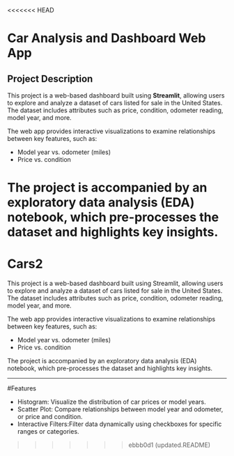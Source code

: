 <<<<<<< HEAD


# Car Analysis and Dashboard Web App

## Project Description
This project is a web-based dashboard built using **Streamlit**, allowing users to explore and analyze a dataset of cars listed for sale in the United States. The dataset includes attributes such as price, condition, odometer reading, model year, and more.

The web app provides interactive visualizations to examine relationships between key features, such as:
- Model year vs. odometer (miles)
- Price vs. condition

The project is accompanied by an exploratory data analysis (EDA) notebook, which pre-processes the dataset and highlights key insights. 
=======
# Cars2
This project is a web-based dashboard built using Streamlit, allowing users to explore and analyze a dataset of cars listed for sale in the United States. The dataset includes attributes such as price, condition, odometer reading, model year, and more.

The web app provides interactive visualizations to examine relationships between key features, such as:
- Model year vs. odometer (miles)
- Price vs. condition

The project is accompanied by an exploratory data analysis (EDA) notebook, which pre-processes the dataset and highlights key insights. 



---

#Features
- Histogram: Visualize the distribution of car prices or model years.
- Scatter Plot: Compare relationships between model year and odometer, or price and condition.
- Interactive Filters:Filter data dynamically using checkboxes for specific ranges or categories.
>>>>>>> ebbb0d1 (updated.README)
